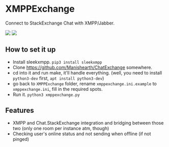 # XMPPExchange
Connect to StackExchange Chat with XMPP/Jabber.

![](https://s.ave.zone/dcf.PNG) ![](https://s.ave.zone/4ce.png)

## How to set it up
- Install sleekxmpp. `pip3 install sleekxmpp`
- Clone https://github.com/Manishearth/ChatExchange somewhere.
- cd into it and run make, it'll handle everything. (well, you need to install `python3-dev` first, `apt install python3-dev`)
- go back to `XMPPExchange` folder, rename `xmppexchange.ini.example` to `xmppexchange.ini`, fill in the required spots.
- Run it. `python3 xmppexchange.py`

## Features
- XMPP and Chat.StackExchange integration and bridging between those two (only one room per instance atm, though)
- Checking user's online status and not sending when offline (if not pinged)